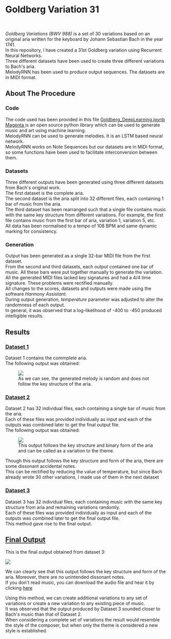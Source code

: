 <h1>Goldberg Variation 31</h1>
<br>
<p><em>Goldberg Variations (BWV 988)</em> is a set of 30 variations based on an original aria written for the keyboard by Johann Sebastian Bach in the year 1741.<br>
  In this repository, I have created a 31st Goldberg variation using Recurrent Neural Networks.<br>
  Three different datasets have been used to create three different variations to Bach's aria.
<br>
  MelodyRNN has been used to produce output sequences. The datasets are in MIDI format.<br>
  </p>
  
  <h2>About The Procedure</h2>
  <h3>Code</h3>
  <p>The code used has been provided in this file <a href="https://github.com/sakethram88/Goldberg_DeepLearning/blob/master/Goldberg_DeepLearning.ipynb">Goldberg_DeepLearning.ipynb</a><br>
  <a href="https://magenta.tensorflow.org/"> Magenta </a> is an open source python library which can be used to generate music and art using machine learning.
  <br>MelodyRNN can be used to generate melodies. It is an LSTM based neural network.
  <br>
  MelodyRNN works on Note Sequences but our datasets are in MIDI format, so some functions have been used to facilitate interconversion between them.<br></p>
  
  <h3>Datasets</h3>
  <p>
  Three different outputs have been generated using three different datasets from Bach's original work. <br>
  The first dataset is the complete aria.<br>
  The second dataset is the aria split into 32 different files, each containing 1 bar of music from the aria.<br>
  The third dataset has been rearranged such that a single file contains music with the same key structure from different variations. For example, the first file contains music from the first bar of aria, variation 1, variation 5, etc. <br>
  All data has been normalised to a tempo of 108 BPM and same dynamic marking for consistency.
  </p>
  
  <h3>Generation</h3>
  <p>Output has been generated as a single 32-bar MIDI file from the first dataset.<br>
  From the second and third datasets, each output contained one bar of music. All these bars were put together manually to generate the variation.<br>
  All the generated MIDI files lacked key signatures and had a 4/4 time signature. These problems were rectified manually. <br>
  All changes to the scores, datasets and outputs were made using the software <em>Harmony Assistant.</em><br>
  During output generation, <em>temperature</em> parameter was adjusted to alter the randomness of each output.<br>
  In general, it was observed that a log-likelihood of -400 to -450 produced intelligible results.</p>
  
  
  
  <h2>Results</h2>
  
  <h3><a href="https://github.com/sakethram88/Goldberg_DeepLearning/tree/master/Dataset%201">Dataset 1</a></h3>
  <p>Dataset 1 contains the commplete aria.<br>
The following output was obtained:</p>
<figure>
  <img src="https://github.com/sakethram88/Goldberg_DeepLearning/blob/master/Dataset%201/Dataset%201%20Output/Dataset%201%20Output%20Score/Dataset%201%20Output.png">
  <figcaption>As we can see, the generated melody is random and does not follow the key structure of the aria.</figcaption>
</figure>

<h3><a href="https://github.com/sakethram88/Goldberg_DeepLearning/tree/master/Dataset%202">Dataset 2</a></h3>
  <p>Dataset 2 has 32 individual files, each containing a single bar of music from the aria.<br>
  Each of these files was provided individually as input and each of the outputs was combined later to get the final output file.<br>
The following output was obtained:</p>
<figure>
  <img src="https://github.com/sakethram88/Goldberg_DeepLearning/blob/master/Dataset%202/Dataset%202%20Output/Dataset%202%20Output%20Score/Dataset%202%20Output.png">
  <figcaption>This output follows the key structure and binary form of the aria and can be called as a variation to the theme.</figcaption>
</figure>
<p>Though this output follows the key structure and form of the aria, there are some dissonant accidental notes.<br>
  This can be rectified by reducing the value of temperature, but since Bach already wrote 30 other variations, I made use of them in the next dataset</p>

<h3><a href="https://github.com/sakethram88/Goldberg_DeepLearning/tree/master/Dataset%203">Dataset 3</a></h3>
  <p>Dataset 3 has 32 individual files, each containing music with the same key structure from aria and remaining variations randomly.<br>
  Each of these files was provided individually as input and each of the outputs was combined later to get the final output file.<br>
  This method gave rise to the final output.</p>
  
  <h2><a href="https://github.com/sakethram88/Goldberg_DeepLearning/tree/master/Final%20Output">Final Output</a></h2>
  
  <p>This is the final output obtained from dataset 3:</p>
  <img src="https://github.com/sakethram88/Goldberg_DeepLearning/blob/master/Final%20Output/Final%20Output%20Score/Goldberg_Final.png">
  <p>We can clearly see that this output follows the key structure and form of the aria. Moreover, there are no unintended dissonant notes.<br>
  If you don't read music, you can download the audio file and hear it by clicking <a href="https://github.com/sakethram88/Goldberg_DeepLearning/raw/master/Final%20Output/Final%20Output%20mp3%20File/Goldberg%20Final%20Output.mp3">here</a>
  </p>
<p>
  Using this method, we can create additional variations to any set of variations or create a new variation to any existing piece of music. <br>
  It was observed that the output produced by Dataset 3 sounded closer to Bach's music than that of Dataset 2.<br>
  When considering a complete set of variations the result would resemble the style of the composer, but when only the theme is considered a new style is established.
